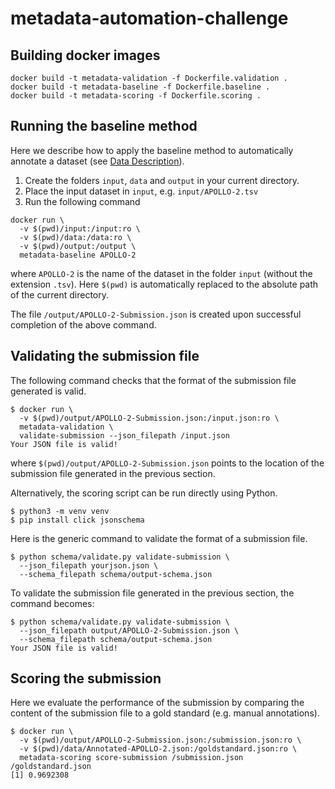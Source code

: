 # metadata-automation-challenge

## Building docker images

```
docker build -t metadata-validation -f Dockerfile.validation .
docker build -t metadata-baseline -f Dockerfile.baseline .
docker build -t metadata-scoring -f Dockerfile.scoring .
```

## Running the baseline method
Here we describe how to apply the baseline method to automatically annotate a dataset (see [Data Description](https://www.synapse.org/#!Synapse:syn18065891/wiki/600449)).

1. Create the folders `input`, `data` and `output` in your current directory.
2. Place the input dataset in `input`, e.g. `input/APOLLO-2.tsv`
3. Run the following command

```
docker run \
  -v $(pwd)/input:/input:ro \
  -v $(pwd)/data:/data:ro \
  -v $(pwd)/output:/output \
  metadata-baseline APOLLO-2
```

where `APOLLO-2` is the name of the dataset in the folder `input` (without the extension `.tsv`). Here `$(pwd)` is automatically replaced to the absolute path of the current directory.

The file `/output/APOLLO-2-Submission.json` is created upon successful completion of the above command.

## Validating the submission file
The following command checks that the format of the submission file generated is valid.

```
$ docker run \
  -v $(pwd)/output/APOLLO-2-Submission.json:/input.json:ro \
  metadata-validation \
  validate-submission --json_filepath /input.json
Your JSON file is valid!
```

where `$(pwd)/output/APOLLO-2-Submission.json` points to the location of the submission file generated in the previous section.

Alternatively, the scoring script can be run directly using Python.

```
$ python3 -m venv venv
$ pip install click jsonschema
```

Here is the generic command to validate the format of a submission file.

```
$ python schema/validate.py validate-submission \
  --json_filepath yourjson.json \
  --schema_filepath schema/output-schema.json
```

To validate the submission file generated in the previous section, the command becomes:

```
$ python schema/validate.py validate-submission \
  --json_filepath output/APOLLO-2-Submission.json \
  --schema_filepath schema/output-schema.json
Your JSON file is valid!
```

## Scoring the submission
Here we evaluate the performance of the submission by comparing the content of the submission file to a gold standard (e.g. manual annotations).

```
$ docker run \
  -v $(pwd)/output/APOLLO-2-Submission.json:/submission.json:ro \
  -v $(pwd)/data/Annotated-APOLLO-2.json:/goldstandard.json:ro \
  metadata-scoring score-submission /submission.json /goldstandard.json
[1] 0.9692308
```